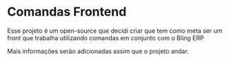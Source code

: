 # Comandas Frontend

Esse projeto é um open-source que decidi criar que tem como meta ser um front que trabalha utilizando comandas em conjunto com o Bling ERP

Mais informações serão adicionadas assim que o projeto andar.